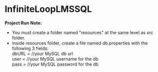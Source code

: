 # InfiniteLoopLMSSQL

**Project Run Note:**
* You must create a folder named "resources" at the same level as src folder.
* Inside resources folder, create a file named db.properties with the following 3 fields: \
dbURL = //your MySQL db url \
user = //your MySQL username for the db \
pass = //your MySQL password for the db
